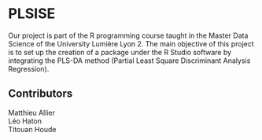 # PLSISE

Our project is part of the R programming course taught in the Master Data Science of the University Lumière Lyon 2. The main objective of this project is to set up the creation of a package under the R Studio software by integrating the PLS-DA method (Partial Least Square Discriminant Analysis Regression).

## Contributors

Matthieu Allier  
Léo Haton  
Titouan Houde

## 


